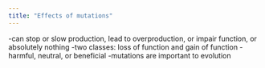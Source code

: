 ```yaml
---
title: "Effects of mutations"
---
```

-can stop or slow production, lead to overproduction, or impair function, or absolutely nothing
-two classes: loss of function and gain of function 
-harmful, neutral, or beneficial
-mutations are important to evolution

